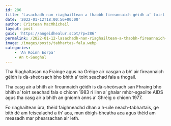 ```yaml
---
id: 286
title: 'Lasachadh nan riaghailtean a thaobh fireannaich gèidh a’ toirt seachad fala san Fhraing agus sa’ Ghrèig'
date: '2022-01-12T18:00:56+00:00'
author: Crìstean MacMhìcheil
layout: post
guid: 'https://angeidhealur.scot/?p=286'
permalink: /2022-01-12-lasachadh-nan-riaghailtean-a-thaobh-fireannaich-geidh-a-toirt-seachad-fala-san-fhraing-agus-sa-ghreig/
image: /images/posts/tabhartas-fala.webp
categories:
    - 'An Roinn Eòrpa'
    - An t-Saoghal
---
```


Tha Riaghaltasan na Frainge agus na Grèige air casgan a bh’ air fireannaich gèidh is dà-sheòrsach bho bhith a’ toirt seachad fala a thogail.

Tha casg air a bhith air fireannaich gèidh is dà-sheòrsach san Fhraing bho bhith a’ toirt seachad fala o chionn 1983 ri linn a’ ghalar mhòr-sgaoilte AIDS agus tha casg air a bhith an gnìomh anns a’ Ghrèig o chionn 1977.

Fo riaghailtean ùra, thèid faighneachd dhan a h-uile neach-tabhartais, ge bith dè am feisealachd a th’ aca, mun dòigh-bheatha aca agus thèid am measadh mar phearsachan air leth.
